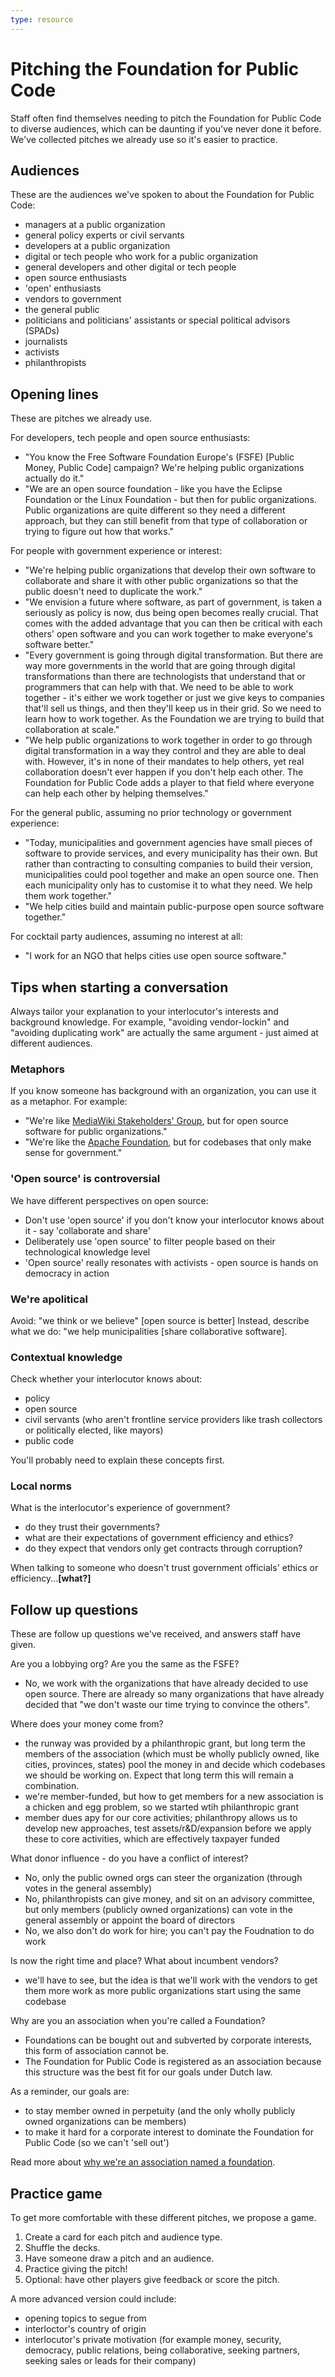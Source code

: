 ```yaml
---
type: resource
---
```


# Pitching the Foundation for Public Code

Staff often find themselves needing to pitch the Foundation for Public Code to diverse audiences, which can be daunting if you've never done it before. We've collected pitches we already use so it's easier to practice.

## Audiences

These are the audiences we've spoken to about the Foundation for Public Code:

* managers at a public organization
* general policy experts or civil servants
* developers at a public organization
* digital or tech people who work for a public organization
* general developers and other digital or tech people
* open source enthusiasts
* 'open' enthusiasts
* vendors to government
* the general public
* politicians and politicians' assistants or special political advisors (SPADs)
* journalists
* activists
* philanthropists

## Opening lines

These are pitches we already use.

For developers, tech people and open source enthusiasts:

* "You know the Free Software Foundation Europe's (FSFE) [Public Money, Public Code] campaign? We're helping public organizations actually do it."
* "We are an open source foundation - like you have the Eclipse Foundation or the Linux Foundation - but then for public organizations. Public organizations are quite different so they need a different approach, but they can still benefit from that type of collaboration or trying to figure out how that works."

For people with government experience or interest:

* "We're helping public organizations that develop their own software to collaborate and share it with other public organizations so that the public doesn't need to duplicate the work."
* "We envision a future where software, as part of government, is taken a seriously as policy is now, dus being open becomes really crucial. That comes with the added advantage that you can then be critical with each others' open software and you can work together to make everyone's software better."
* "Every government is going through digital transformation. But there are way more governments in the world that are going through digital transformations than there are technologists that understand that or programmers that can help with that. We need to be able to work together - it's either we work together or just we give keys to companies that'll sell us things, and then they'll keep us in their grid. So we need to learn how to work together. As the Foundation we are trying to build that collaboration at scale."
* "We help public organizations to work together in order to go through digital transformation in a way they control and they are able to deal with. However, it's in none of their mandates to help others, yet real collaboration doesn't ever happen if you don't help each other. The Foundation for Public Code adds a player to that field where everyone can help each other by helping themselves."

For the general public, assuming no prior technology or government experience:

* "Today, municipalities and government agencies have small pieces of software to provide services, and every municipality has their own. But rather than contracting to consulting companies to build their version, municipalities could pool together and make an open source one. Then each municipality only has to customise it to what they need. We help them work together."
* "We help cities build and maintain public-purpose open source software together."

For cocktail party audiences, assuming no interest at all:

* "I work for an NGO that helps cities use open source software."
  
## Tips when starting a conversation

Always tailor your explanation to your interlocutor's interests and background knowledge. For example, "avoiding vendor-lockin" and "avoiding duplicating work" are actually the same argument - just aimed at different audiences.

### Metaphors

If you know someone has background with an organization, you can use it as a metaphor.
For example:

* "We're like [MediaWiki Stakeholders' Group](https://www.mediawiki.org/wiki/MediaWiki_Stakeholders%27_Group), but for open source software for public organizations."
* "We're like the [Apache Foundation](https://www.apache.org/), but for codebases that only make sense for government."

### 'Open source' is controversial

We have different perspectives on open source:

* Don't use 'open source' if you don't know your interlocutor knows about it - say 'collaborate and share'
* Deliberately use 'open source' to filter people based on their technological knowledge level
* 'Open source' really resonates with activists - open source is hands on democracy in action

### We're apolitical

Avoid: "we think or we believe" [open source is better]
Instead, describe what we do: "we help municipalities [share collaborative software].

### Contextual knowledge

Check whether your interlocutor knows about:

* policy
* open source
* civil servants (who aren't frontline service providers like trash collectors or politically elected, like mayors)
* public code

You'll probably need to explain these concepts first.

### Local norms

What is the interlocutor's experience of government?

* do they trust their governments?
* what are their expectations of government efficiency and ethics?
* do they expect that vendors only get contracts through corruption?

When talking to someone who doesn't trust government officials' ethics or efficiency...**[what?]**

## Follow up questions

These are follow up questions we've received, and answers staff have given.

Are you a lobbying org? Are you the same as the FSFE?

* No, we work with the organizations that have already decided to use open source. There are already so many organizations that have already decided that "we don't waste our time trying to convince the others".

Where does your money come from?

* the runway was provided by a philanthropic grant, but long term the members of the association (which must be wholly publicly owned, like cities, provinces, states) pool the money in and decide which codebases we should be working on. Expect that long term this will remain a combination.
* we're member-funded, but how to get members for a new association is a chicken and egg problem, so we started wtih philanthropic grant
* member dues apy for our core activities; philanthropy allows us to develop new approaches, test assets/r&D/expansion before we apply these to core activities, which are effectively taxpayer funded

What donor influence - do you have a conflict of interest?

* No, only the public owned orgs can steer the organization (through votes in the general assembly)
* No, philanthropists can give money, and sit on an advisory committee, but only members (publicly owned organizations) can vote in the general assembly or appoint the board of directors
* No, we also don't do work for hire; you can't pay the Foudnation to do work

Is now the right time and place? What about incumbent vendors?

* we'll have to see, but the idea is that we'll work with the vendors to get them more work as more public organizations start using the same codebase

Why are you an association when you're called a Foundation?

* Foundations can be bought out and subverted by corporate interests, this form of association cannot be.
* The Foundation for Public Code is registered as an association because this structure was the best fit for our goals under Dutch law.

As a reminder, our goals are:

* to stay member owned in perpetuity (and the only wholly publicly owned organizations can be members)
* to make it hard for a corporate interest to dominate the Foundation for Public Code (so we can't 'sell out')

Read more about [why we're an association named a foundation](https://github.com/publiccodenet/blog/issues/36).

## Practice game

To get more comfortable with these different pitches, we propose a game.

1. Create a card for each pitch and audience type.
2. Shuffle the decks.
3. Have someone draw a pitch and an audience.
4. Practice giving the pitch!
5. Optional: have other players give feedback or score the pitch.

A more advanced version could include:

* opening topics to segue from
* interloctor's country of origin
* interlocutor's private motivation (for example money, security, democracy, public relations, being collaborative, seeking partners, seeking sales or leads for their company)
